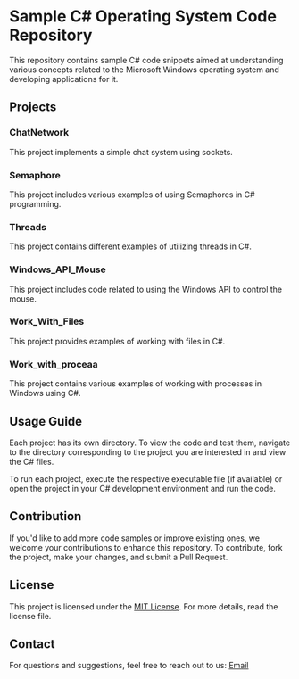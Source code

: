 # Sample C# Operating System Code Repository

This repository contains sample C# code snippets aimed at understanding various concepts related to the Microsoft Windows operating system and developing applications for it.

## Projects

### ChatNetwork

This project implements a simple chat system using sockets.

### Semaphore

This project includes various examples of using Semaphores in C# programming.

### Threads

This project contains different examples of utilizing threads in C#.

### Windows_API_Mouse

This project includes code related to using the Windows API to control the mouse.

### Work_With_Files

This project provides examples of working with files in C#.

### Work_with_proceaa

This project contains various examples of working with processes in Windows using C#.

## Usage Guide

Each project has its own directory. To view the code and test them, navigate to the directory corresponding to the project you are interested in and view the C# files.

To run each project, execute the respective executable file (if available) or open the project in your C# development environment and run the code.

## Contribution

If you'd like to add more code samples or improve existing ones, we welcome your contributions to enhance this repository. To contribute, fork the project, make your changes, and submit a Pull Request.

## License

This project is licensed under the [MIT License](LICENSE). For more details, read the license file.

## Contact

For questions and suggestions, feel free to reach out to us: [Email](mailto:arioobarzan@hotmail.com)
